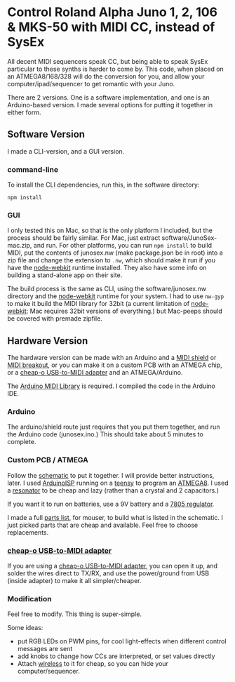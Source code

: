 # Control Roland Alpha Juno 1, 2, 106 & MKS-50 with MIDI CC, instead of SysEx

All decent MIDI sequencers speak CC, but being able to speak SysEx particular to these synths is harder to come by.  This code, when placed on an ATMEGA8/168/328 will do the conversion for you, and allow your computer/ipad/sequencer to get romantic with your Juno.

There are 2 versions. One is a software implementation, and one is an Arduino-based version. I made several options for putting it together in either form.

## Software Version

I  made a CLI-version, and a GUI version.

### command-line

To install the CLI dependencies, run this, in the software directory:

    npm install

### GUI

I only tested this on Mac, so that is the only platform I included, but the process should be fairly similar. For Mac, just extract software/JunoSex-mac.zip, and run. For other platforms, you can run `npm install` to build MIDI, put the contents of junosex.nw (make package.json be in root) into a zip file and change the extension to `.nw`, which should make it run if you have the [node-webkit] runtime installed. They also have some info on building a stand-alone app on their site.

The build process is the same as CLI, using the software/junosex.nw directory and the [node-webkit] runtime for your system. I had to use `nw-gyp` to make it build the MIDI library for 32bit (a current limitation of [node-webkit]: Mac requires 32bit versions of everything.) but Mac-peeps should be covered with premade zipfile.

## Hardware Version

The hardware version can be made with an Arduino and a [MIDI shield] or [MIDI breakout], or you can make it on a custom PCB with an ATMEGA chip, or a [cheap-o USB-to-MIDI adapter] and an ATMEGA/Arduino.

The [Arduino MIDI Library] is required. I compiled the code in the Arduino IDE.

### Arduino

The arduino/shield route just requires that you put them together, and run the Arduino code (junosex.ino.) This should take about 5 minutes to complete.

### Custom PCB / ATMEGA

Follow the [schematic] to put it together. I will provide better instructions, later. I used [ArduinoISP] running on a [teensy] to program an [ATMEGA8]. I used a [resonator] to be cheap and lazy (rather than a crystal and 2 capacitors.)

If you want it to run on batteries, use a 9V battery and a [7805 regulator].

I made a full [parts list], for mouser, to build what is listed in the schematic. I just picked parts that are cheap and available. Feel free to choose replacements.

### [cheap-o USB-to-MIDI adapter]

If you are using a [cheap-o USB-to-MIDI adapter], you can open it up, and solder the wires direct to TX/RX, and use the power/ground from USB (inside adapter) to make it all simpler/cheaper.

### Modification

Feel free to modify. This thing is super-simple.

Some ideas:
* put RGB LEDs on PWM pins, for cool light-effects when different control messages are sent
* add knobs to change how CCs are interpreted, or set values directly
* Attach [wireless] to it for cheap, so you can hide your computer/sequencer.

[ATMEGA8]: http://www.mouser.com/ProductDetail/Atmel/ATMEGA8-16PU/?qs=7JStj%2fjQ2SHlSx6QootzDTUTMpkFcVaHHuOB6ZSDMnk%3d
[resonator]: http://www.mouser.com/Search/ProductDetail.aspx?R=HWZT-16.00MDvirtualkey52750000virtualkey815-HWZT-16.00MD
[ArduinoISP]: http://arduino.cc/en/Tutorial/ArduinoISP
[Arduino MIDI Library]: http://arduino.cc/playground/Main/MIDILibrary
[wireless]: http://www.sparkfun.com/products/10532
[teensy]: http://www.pjrc.com/store/teensy.html
[cheap-o USB-to-MIDI adapter]: https://www.google.com/search?q=midi+to+usb&tbm=shop&tbs=p_ord:p
[schematic]: https://github.com/konsumer/junosex/raw/master/schematic.png
[7805 regulator]: http://www.mouser.com/ProductDetail/ON-Semiconductor/MC7805CTG/?qs=%252b9%2fcbd0IE0RkDYggsVZtGe3PoqBzrkPO
[parts list]: http://www.mouser.com/ProjectManager/ProjectDetail.aspx?AccessID=fe0a4b4498
[MIDI shield]: https://www.sparkfun.com/products/9595
[MIDI breakout]: https://www.sparkfun.com/products/9598
[node-webkit]: https://github.com/rogerwang/node-webkit
